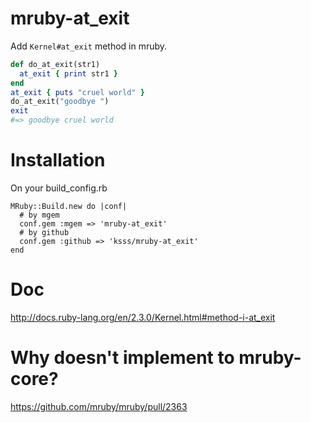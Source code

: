 mruby-at_exit
===

Add `Kernel#at_exit` method in mruby.

```rb
def do_at_exit(str1)
  at_exit { print str1 }
end
at_exit { puts "cruel world" }
do_at_exit("goodbye ")
exit
#=> goodbye cruel world
```

# Installation

On your build_config.rb

```
MRuby::Build.new do |conf|
  # by mgem
  conf.gem :mgem => 'mruby-at_exit'
  # by github
  conf.gem :github => 'ksss/mruby-at_exit'
end
```

# Doc

http://docs.ruby-lang.org/en/2.3.0/Kernel.html#method-i-at_exit

# Why doesn't implement to mruby-core?

https://github.com/mruby/mruby/pull/2363

